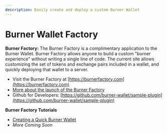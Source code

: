 ```yaml
---
description: Easily create and deploy a custom Burner Wallet
---
```


# Burner Wallet Factory

**Burner Factory:** The Burner Factory is a complimentary application to the Burner Wallet. Burner Factory allows anyone to build a custom "burner experience" without writing a single line of code. The current site allows customizing the set of tokens and exchange pairs included in a wallet, and quickly deploying that wallet to a server. 

* Visit the Burner Factory at [https://burnerfactory.com](https://burnerfactory.com)
* [More about the launch of the Burner Factory](https://medium.com/@dmihal/your-own-burner-wallet-in-3-minutes-introducing-the-burner-factory-prototype-48452e1ff48)
* Github for Developers: [https://github.com/burner-wallet/sample-plugin](https://github.com/burner-wallet/sample-plugin)

**Burner Factory Tutorials**

* [Creating a Quick Burner Wallet](creating-a-quick-burner-wallet.md)
* _More Coming Soon_






